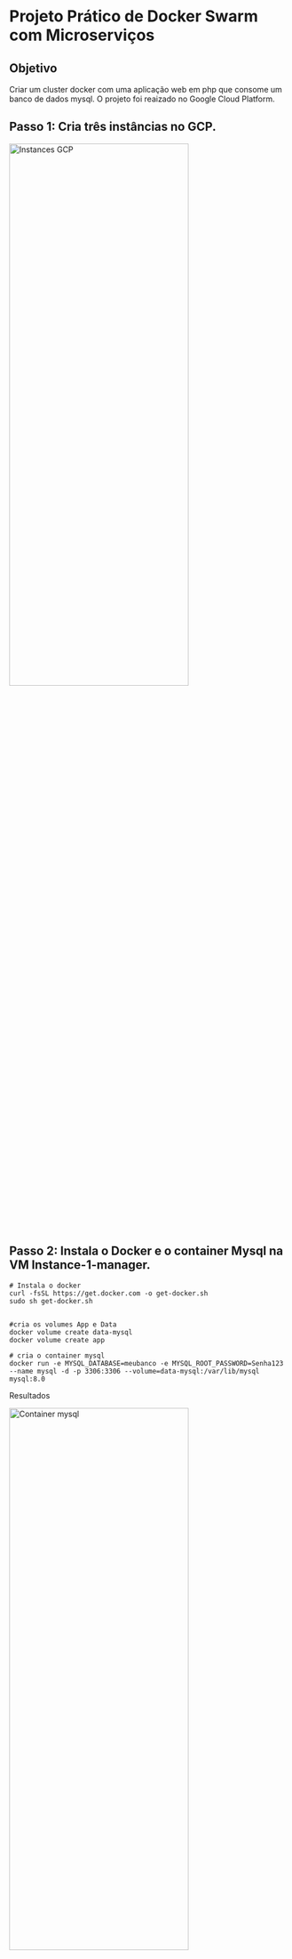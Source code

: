 # Projeto Prático de Docker Swarm com Microserviços

## Objetivo
Criar um cluster docker com uma aplicação web em php que consome um banco de dados mysql. O projeto foi reaizado no Google Cloud Platform.


## Passo 1: Cria três instâncias no GCP.

<p>
 <img src="/images/fig_1.png?raw=true" alt="Instances GCP" width="80%" height="50%" />
</p>

## Passo 2: Instala o Docker e o container Mysql na VM Instance-1-manager.

```shell
# Instala o docker
curl -fsSL https://get.docker.com -o get-docker.sh
sudo sh get-docker.sh
```

```shell

#cria os volumes App e Data
docker volume create data-mysql
docker volume create app

```

```shell
# cria o container mysql
docker run -e MYSQL_DATABASE=meubanco -e MYSQL_ROOT_PASSWORD=Senha123 --name mysql -d -p 3306:3306 --volume=data-mysql:/var/lib/mysql mysql:8.0
```

Resultados
<p>
 <img src="/images/fig_2.png?raw=true" alt="Container mysql" width="80%" height="50%" />
</p>


###Passo 3:

Cria a tabela no container mysql pelo DBeaver ou outro cliente sql.

```sql
CREATE TABLE dados (
    AlunoID int,
    Nome varchar(50),
    Sobrenome varchar(50),
    Endereco varchar(150),
    Cidade varchar(50),
    Host varchar(50)
);
```
Resultado

<p>
 <img src="/images/fig_3.png?raw=true" alt="Meu banco mysql" width="50%" height="30%" />
</p>

### Passo 4: Cria o código web-server em PHP

Criar o microserviço em PHP. No volume app criado anteriormente, cria-se o arquivo index.php 

```shell

cd /var/lib/docker/volumes/app/
nano index.php
```

O código da aplicação.

```php
<html>

<head>
<title>Exemplo PHP</title>
</head>
<body>

<?php
ini_set("display_errors", 1);
header('Content-Type: text/html; charset=iso-8859-1');



echo 'Versao Atual do PHP: ' . phpversion() . '<br>';

$servername = "35.222.89.31";
$username = "jacivaldocarvalho";
$password = "secret-password";
$database = "meubanco";

// Criar conexão


$link = new mysqli($servername, $username, $password, $database);

/* check connection */
if (mysqli_connect_errno()) {
    printf("Connect failed: %s\n", mysqli_connect_error());
    exit();
}

$valor_rand1 =  rand(1, 999);
$valor_rand2 = strtoupper(substr(bin2hex(random_bytes(4)), 1));
$host_name = gethostname();


$query = "INSERT INTO dados (AlunoID, Nome, Sobrenome, Endereco, Cidade, Host) VALUES ('$valor_rand1' , '$valor_rand2', '$valor_rand2', '$valor_rand2', '$valor_rand2','$host_name')";


if ($link->query($query) === TRUE) {
  echo "New record created successfully";
} else {
  echo "Error: " . $link->error;
}

?>
</body>
</html>
```

### Passo 5: Cria o container web-server

Cria o container php-apache para comportar o index.php.

```shell
docker run --name web-server -dt -p 80:80 --mount type=volume,src=app,dst=/app webdevops/php-apache:alpine-php7
```

Resultado

<p>
 <img src="/images/fig_4.png?raw=true" alt="Web-server" width="80%" height="50%" />
</p>

### Passo 6: Estressando o container
Teste de conexão dos containers web-service e mysql, utilizando uma instância apenas.
<p>
 <img src="/images/gif_1.gif?raw=true" alt="Web-server" width="80%" height="50%" />
</p>

### Passo 7: Iniciando um cluster docker swarm

```shell
# remover o container web-server do manager para realizar a replicação
docker stop web-service
docker rm webservice

# inicia o cluster swarm
docker swarm init
```
Resultado na instance-1-manager
<p>
 <img src="/images/fig_6.png?raw=true" alt="Docker cluster swarm" width="80%" height="50%" />
</p>

Inserindo as instâncias 1 e 2 worked ao cluster:

```shell
docker swarm join --token SWMTKN-1-1t6f4j6sdltce4ztek2va1ezovck8d0zhbc0glfa14j33axk37-b41dauvtua4602hdfpowwm77o 10.128.0.9:2377
```

<p>
 <img src="/images/fig_7.png?raw=true" alt="Docker cluster swarm" width="80%" height="50%" />
</p>

<p>
 <img src="/images/fig_8.png?raw=true" alt="Docker cluster swarm" width="80%" height="50%" />
</p>

Em resumo 
<p>
 <img src="/images/fig_9.png?raw=true" alt="Docker cluster swarm" width="80%" height="50%" />
</p>

### Passo 8: Cria serviço no cluster

```shell
# Cria o serviço com 10 réplicas
docker service create --name web-server --replicas 10 -dt -p 80:80 --mount type=volume,src=app,dst=/app webdevops/php-apache:alpine-php7

# Verifica o resultado
docker service ps web-server
```
Resultado
<p>
 <img src="/images/fig_10.png?raw=true" alt="Docker cluster swarm" width="80%" height="50%" />
</p>

### Passo 9: Replica o volume dentro do cluster
Como o conteúdo da instância manager não é replicado para os outros nós, há a necessidade de um servidor de arquivo, para esse caso, utilizamos o NFS.

```shell
# No nó manager fazemos
apt-get install nfs-server
```
```shell
# No nó worked 2 e 3 fazemos
apt-get install nfs-common
```

```shell
# configura a pasta que será disponibilizada aos demais nós
nano /etc/exports

# insere no arquivo. Obs. Está liberado para todos, porém o ideal é setar para cada nó.
/var/lib/docker/volumes/app/_data *(rw,sync,subtree_check)

# Para exportar a pasta
exportfs -ar

# Para conferir o compartilhamento
root@instance-1-manager:/var/lib/docker/volumes/app/_data# showmount -e
Export list for instance-1-manager:
/var/lib/docker/volumes/app/_data *

```
```shell
# Monta a pasta compartilhada nos dois nós worked

mount -o v3 10.128.0.9:/var/lib/docker/volumes/app/_data /var/lib/docker/volumes/app/_data

```

### Passo 10: Cria um proxy NGINX

```shell
# cria a pasta proxy
mkdir proxy
cd proxy

# cria o arquivo
nano nginx.conf
```

```shell
# Insere no arquivo nginx.conf 

http {

    upstream all {
        server 35.222.89.31:80;
        server 104.197.43.115:80;
        server 34.27.42.237:80;
    }

    server {
         listen 4500;
         location / {
              proxy_pass http://all/;
         }
    }

}


events { }
```

```dockerfile
# Para facilitar, cria um dockerfile com o conteúdo
FROM nginx
COPY nginx.conf /etc/nginx/nginx.conf
```

```shell
#Cria a imagem
docker build -t proxy-app .

# Sobe o container criado
docker run --name my-proxy-app -dti -p 4500:4500 proxy-app
```

Resultado

<p>
 <img src="/images/fig_11.png?raw=true" alt="Docker cluster swarm" width="80%" height="50%" />
</p>

### Passo 11: Estressando o cluster
Podemos observar na coluna host que o proxy está realizando o balanceamento entre os nós em cada reqisição.

<p>
 <img src="/images/gif_2.gif?raw=true" alt="Estressando o cluster" width="80%" height="50%" />
</p>


### troubleshooting

#### Mysql erro: caching_sha2_password

O MySQL 8 utiliza uma autenticação diferente ao de seus antecessores, que até o momento não é reconhecido pelo PHP 7, o que gera o erro "The server requested authentication method unknown to the client". 


Solução: Criar um novo usuário, pois como o usuário atual (roor) do MySQL por padrão utiliza o tipo de autenticação caching2_sha2_password a conexão não será realizada utilizando ele.


Criando novo usuário:
```shell
#acesse o mysql
mysql -u root -p --protocol=tcp

# Criar usuário com configuração antiga (mysql_native_password)
CREATE USER newuser@"%" IDENTIFIED WITH mysql_native_password BY 'password';

# Garante pemissões ao novo usuário
GRANT ALL PRIVILEGES ON *.* TO "newuser"@"%";

# A nova permissão concedida ao usuário será ativada após a execução do comando a seguir
FLUSH PRIVILEGES;
```

Referência: https://dev.mysql.com/blog-archive/mysql-8-0-4-new-default-authentication-plugin-caching_sha2_password/
